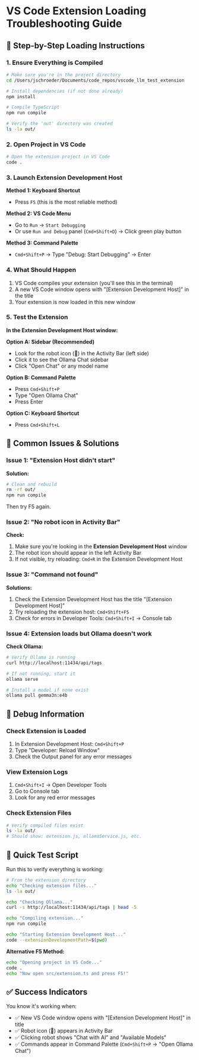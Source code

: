 # VS Code Extension Loading Troubleshooting Guide

## 🚀 Step-by-Step Loading Instructions

### 1. **Ensure Everything is Compiled**
```bash
# Make sure you're in the project directory
cd /Users/jschroeder/Documents/code_repos/vscode_llm_test_extension

# Install dependencies (if not done already)
npm install

# Compile TypeScript
npm run compile

# Verify the 'out' directory was created
ls -la out/
```

### 2. **Open Project in VS Code**
```bash
# Open the extension project in VS Code
code .
```

### 3. **Launch Extension Development Host**

**Method 1: Keyboard Shortcut**
- Press `F5` (this is the most reliable method)

**Method 2: VS Code Menu**
- Go to `Run` → `Start Debugging`
- Or use `Run and Debug` panel (`Cmd+Shift+D`) → Click green play button

**Method 3: Command Palette**
- `Cmd+Shift+P` → Type "Debug: Start Debugging" → Enter

### 4. **What Should Happen**
1. VS Code compiles your extension (you'll see this in the terminal)
2. A new VS Code window opens with "[Extension Development Host]" in the title
3. Your extension is now loaded in this new window

### 5. **Test the Extension**

**In the Extension Development Host window:**

**Option A: Sidebar (Recommended)**
- Look for the robot icon (🤖) in the Activity Bar (left side)
- Click it to see the Ollama Chat sidebar
- Click "Open Chat" or any model name

**Option B: Command Palette**
- Press `Cmd+Shift+P`
- Type "Open Ollama Chat"
- Press Enter

**Option C: Keyboard Shortcut**
- Press `Cmd+Shift+L`

## 🔧 Common Issues & Solutions

### Issue 1: "Extension Host didn't start"
**Solution:**
```bash
# Clean and rebuild
rm -rf out/
npm run compile
```
Then try F5 again.

### Issue 2: "No robot icon in Activity Bar"
**Check:**
1. Make sure you're looking in the **Extension Development Host** window
2. The robot icon should appear in the left Activity Bar
3. If not visible, try reloading: `Cmd+R` in the Extension Development Host

### Issue 3: "Command not found"
**Solutions:**
1. Check the Extension Development Host has the title "[Extension Development Host]"
2. Try reloading the extension host: `Cmd+Shift+F5`
3. Check for errors in Developer Tools: `Cmd+Shift+I` → Console tab

### Issue 4: Extension loads but Ollama doesn't work
**Check Ollama:**
```bash
# Verify Ollama is running
curl http://localhost:11434/api/tags

# If not running, start it
ollama serve

# Install a model if none exist
ollama pull gemma3n:e4b
```

## 🐛 Debug Information

### Check Extension is Loaded
1. In Extension Development Host: `Cmd+Shift+P`
2. Type "Developer: Reload Window"
3. Check the Output panel for any error messages

### View Extension Logs
1. `Cmd+Shift+I` → Open Developer Tools
2. Go to Console tab
3. Look for any red error messages

### Check Extension Files
```bash
# Verify compiled files exist
ls -la out/
# Should show: extension.js, ollamaService.js, etc.
```

## 📝 Quick Test Script

Run this to verify everything is working:

```bash
# From the extension directory
echo "Checking extension files..."
ls -la out/

echo "Checking Ollama..."
curl -s http://localhost:11434/api/tags | head -5

echo "Compiling extension..."
npm run compile

echo "Starting Extension Development Host..."
code --extensionDevelopmentPath=$(pwd)
```

**Alternative F5 Method:**
```bash
echo "Opening project in VS Code..."
code .
echo "Now open src/extension.ts and press F5!"
```

## ✅ Success Indicators

You know it's working when:
- ✅ New VS Code window opens with "[Extension Development Host]" in title
- ✅ Robot icon (🤖) appears in Activity Bar
- ✅ Clicking robot shows "Chat with AI" and "Available Models"
- ✅ Commands appear in Command Palette (`Cmd+Shift+P` → "Open Ollama Chat")